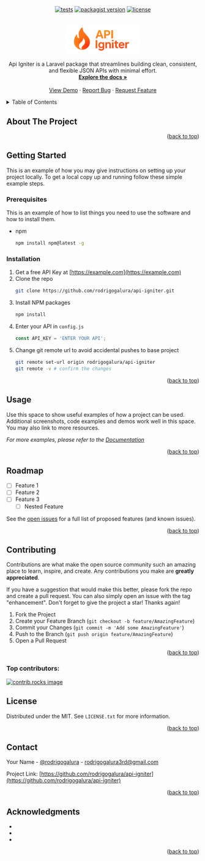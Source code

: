 <a id="readme-top"></a>

<p align="center">
<a href="https://github.com/rodrigogalura/api-igniter/actions/workflows/pest.yml"><img src="https://img.shields.io/github/actions/workflow/status/rodrigogalura/api-igniter/pest.yml?label=tests" alt="tests"></a>
<a href="https://packagist.org/packages/rgalura/api-igniter"><img src="https://img.shields.io/packagist/v/rgalura/api-igniter" alt="packagist version"></a>
<!-- <a href="https://packagist.org/packages/rgalura/api-igniter"><img src="https://img.shields.io/packagist/dt/rgalura/api-igniter" alt="packagist downloads"></a> -->
<a href="https://packagist.org/packages/rgalura/api-igniter"><img src="https://img.shields.io/github/license/rodrigogalura/api-igniter" alt="license"></a>
</p>

<!-- PROJECT LOGO -->
<br />
<div align="center">
  <a href="https://github.com/rodrigogalura/api-igniter">
    <img src="./art/logo.png" alt="Logo" width="200">
  </a>

<!-- <h3 align="center">Api Igniter</h3> -->

  <p align="center">
    Api Igniter is a Laravel package that streamlines building clean, consistent, and flexible JSON APIs with minimal effort.
    <br />
    <a href="https://rodrigogalura.github.io/api-igniter"><strong>Explore the docs »</strong></a>
    <br />
    <br />
    <a href="https://github.com/rodrigogalura/api-igniter">View Demo</a>
    &middot;
    <a href="https://github.com/rodrigogalura/api-igniter/issues/new?labels=bug&template=bug-report---.md">Report Bug</a>
    &middot;
    <a href="https://github.com/rodrigogalura/api-igniter/issues/new?labels=enhancement&template=feature-request---.md">Request Feature</a>
  </p>
</div>



<!-- TABLE OF CONTENTS -->
<details>
  <summary>Table of Contents</summary>
  <ol>
    <li>
      <a href="#about-the-project">About The Project</a>
      <ul>
        <li><a href="#built-with">Built With</a></li>
      </ul>
    </li>
    <li>
      <a href="#getting-started">Getting Started</a>
      <ul>
        <li><a href="#prerequisites">Prerequisites</a></li>
        <li><a href="#installation">Installation</a></li>
      </ul>
    </li>
    <li><a href="#usage">Usage</a></li>
    <li><a href="#roadmap">Roadmap</a></li>
    <li><a href="#contributing">Contributing</a></li>
    <li><a href="#license">License</a></li>
    <li><a href="#contact">Contact</a></li>
    <li><a href="#acknowledgments">Acknowledgments</a></li>
  </ol>
</details>



<!-- ABOUT THE PROJECT -->
## About The Project

<!-- [![Product Name Screen Shot][product-screenshot]](https://example.com) -->

<!-- Here's a blank template to get started. To avoid retyping too much info, do a search and replace with your text editor for the following: `rodrigogalura`, `api-igniter`, `rodrigogalura`, `rodrigogalura`, `gmail`, `rodrigogalura3rd`, `Api Igniter`, `project_description`, `MIT` -->

<p align="right">(<a href="#readme-top">back to top</a>)</p>



<!-- ### Built With

* [![PHP][PHP]][PHP-url]

<p align="right">(<a href="#readme-top">back to top</a>)</p> -->



<!-- GETTING STARTED -->
## Getting Started

This is an example of how you may give instructions on setting up your project locally.
To get a local copy up and running follow these simple example steps.

### Prerequisites

This is an example of how to list things you need to use the software and how to install them.
* npm
  ```sh
  npm install npm@latest -g
  ```

### Installation

1. Get a free API Key at [https://example.com](https://example.com)
2. Clone the repo
   ```sh
   git clone https://github.com/rodrigogalura/api-igniter.git
   ```
3. Install NPM packages
   ```sh
   npm install
   ```
4. Enter your API in `config.js`
   ```js
   const API_KEY = 'ENTER YOUR API';
   ```
5. Change git remote url to avoid accidental pushes to base project
   ```sh
   git remote set-url origin rodrigogalura/api-igniter
   git remote -v # confirm the changes
   ```

<p align="right">(<a href="#readme-top">back to top</a>)</p>



<!-- USAGE EXAMPLES -->
## Usage

Use this space to show useful examples of how a project can be used. Additional screenshots, code examples and demos work well in this space. You may also link to more resources.

_For more examples, please refer to the [Documentation](https://example.com)_

<p align="right">(<a href="#readme-top">back to top</a>)</p>



<!-- ROADMAP -->
## Roadmap

- [ ] Feature 1
- [ ] Feature 2
- [ ] Feature 3
    - [ ] Nested Feature

See the [open issues](https://github.com/rodrigogalura/api-igniter/issues) for a full list of proposed features (and known issues).

<p align="right">(<a href="#readme-top">back to top</a>)</p>



<!-- CONTRIBUTING -->
## Contributing

Contributions are what make the open source community such an amazing place to learn, inspire, and create. Any contributions you make are **greatly appreciated**.

If you have a suggestion that would make this better, please fork the repo and create a pull request. You can also simply open an issue with the tag "enhancement".
Don't forget to give the project a star! Thanks again!

1. Fork the Project
2. Create your Feature Branch (`git checkout -b feature/AmazingFeature`)
3. Commit your Changes (`git commit -m 'Add some AmazingFeature'`)
4. Push to the Branch (`git push origin feature/AmazingFeature`)
5. Open a Pull Request

<p align="right">(<a href="#readme-top">back to top</a>)</p>

### Top contributors:

<a href="https://github.com/rodrigogalura/api-igniter/graphs/contributors">
  <img src="https://contrib.rocks/image?repo=rodrigogalura/api-igniter" alt="contrib.rocks image" />
</a>



<!-- LICENSE -->
## License

Distributed under the MIT. See `LICENSE.txt` for more information.

<p align="right">(<a href="#readme-top">back to top</a>)</p>



<!-- CONTACT -->
## Contact

Your Name - [@rodrigogalura](https://x.com/rodrigogalura) - rodrigogalura3rd@gmail.com

Project Link: [https://github.com/rodrigogalura/api-igniter](https://github.com/rodrigogalura/api-igniter)

<p align="right">(<a href="#readme-top">back to top</a>)</p>



<!-- ACKNOWLEDGMENTS -->
## Acknowledgments

* []()
* []()
* []()

<p align="right">(<a href="#readme-top">back to top</a>)</p>



<!-- MARKDOWN LINKS & IMAGES -->
<!-- https://www.markdownguide.org/basic-syntax/#reference-style-links -->
[contributors-shield]: https://img.shields.io/github/contributors/rodrigogalura/api-igniter.svg?style=for-the-badge
[contributors-url]: https://github.com/rodrigogalura/api-igniter/graphs/contributors
[forks-shield]: https://img.shields.io/github/forks/rodrigogalura/api-igniter.svg?style=for-the-badge
[forks-url]: https://github.com/rodrigogalura/api-igniter/network/members
[stars-shield]: https://img.shields.io/github/stars/rodrigogalura/api-igniter.svg?style=for-the-badge
[stars-url]: https://github.com/rodrigogalura/api-igniter/stargazers
[issues-shield]: https://img.shields.io/github/issues/rodrigogalura/api-igniter.svg?style=for-the-badge
[issues-url]: https://github.com/rodrigogalura/api-igniter/issues
[license-shield]: https://img.shields.io/github/license/rodrigogalura/api-igniter.svg?style=for-the-badge
[license-url]: https://github.com/rodrigogalura/api-igniter/blob/master/LICENSE.txt
[linkedin-shield]: https://img.shields.io/badge/-LinkedIn-black.svg?style=for-the-badge&logo=linkedin&colorB=555
[linkedin-url]: https://linkedin.com/in/rodrigogalura
[product-screenshot]: images/screenshot.png
<!-- [Next.js]: https://img.shields.io/badge/next.js-000000?style=for-the-badge&logo=nextdotjs&logoColor=white
[Next-url]: https://nextjs.org/
[React.js]: https://img.shields.io/badge/React-20232A?style=for-the-badge&logo=react&logoColor=61DAFB
[React-url]: https://reactjs.org/
[Vue.js]: https://img.shields.io/badge/Vue.js-35495E?style=for-the-badge&logo=vuedotjs&logoColor=4FC08D
[Vue-url]: https://vuejs.org/
[Angular.io]: https://img.shields.io/badge/Angular-DD0031?style=for-the-badge&logo=angular&logoColor=white
[Angular-url]: https://angular.io/
[Svelte.dev]: https://img.shields.io/badge/Svelte-4A4A55?style=for-the-badge&logo=svelte&logoColor=FF3E00
[Svelte-url]: https://svelte.dev/
[Laravel.com]: https://img.shields.io/badge/Laravel-FF2D20?style=for-the-badge&logo=laravel&logoColor=white
[Laravel-url]: https://laravel.com
[Bootstrap.com]: https://img.shields.io/badge/Bootstrap-563D7C?style=for-the-badge&logo=bootstrap&logoColor=white
[Bootstrap-url]: https://getbootstrap.com
[JQuery.com]: https://img.shields.io/badge/jQuery-0769AD?style=for-the-badge&logo=jquery&logoColor=white
[JQuery-url]: https://jquery.com -->
<!-- [PHP]: https://img.shields.io/badge/php-4F5B93?style=for-the-badge&logo=php&logoColor=white
[PHP-url]: https://www.php.net -->
